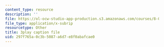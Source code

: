```yaml
---
content_type: resource
description: ''
file: https://ol-ocw-studio-app-production.s3.amazonaws.com/courses/8-03sc-physics-iii-vibrations-and-waves-fall-2016/297f765a0c3b5087a6d7e8f0abafcae0_Dlhma3z57SA.vtt
file_type: application/x-subrip
resourcetype: Other
title: 3play caption file
uid: 297f765a-0c3b-5087-a6d7-e8f0abafcae0
---
```

